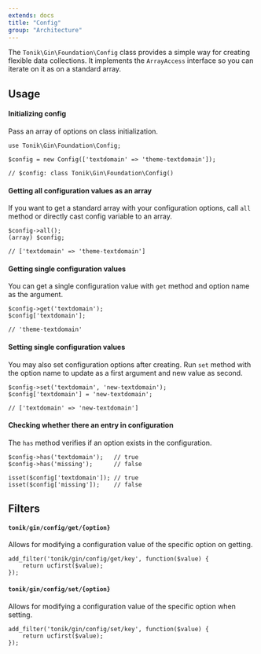 ```yaml
---
extends: docs
title: "Config"
group: "Architecture"
---
```


The `Tonik\Gin\Foundation\Config` class provides a simple way for creating flexible data collections. It implements the `ArrayAccess` interface so you can iterate on it as on a standard array.

## Usage

#### Initializing config

Pass an array of options on class initialization.

<pre class="pre"><code class="language-php">use Tonik\Gin\Foundation\Config;

$config = new Config(['textdomain' => 'theme-textdomain']);

// $config: class Tonik\Gin\Foundation\Config()</code></pre>

#### Getting all configuration values as an array

If you want to get a standard array with your configuration options, call `all` method or directly cast config variable to an array.

<pre class="pre"><code class="language-php">$config->all();
(array) $config;

// ['textdomain' => 'theme-textdomain']</code></pre>

#### Getting single configuration values

You can get a single configuration value with `get` method and option name as the argument.

<pre class="pre"><code class="language-php">$config->get('textdomain');
$config['textdomain'];

// 'theme-textdomain'</code></pre>

#### Setting single configuration values

You may also set configuration options after creating. Run `set` method with the option name to update as a first argument and new value as second.

<pre class="pre"><code class="language-php">$config->set('textdomain', 'new-textdomain');
$config['textdomain'] = 'new-textdomain';

// ['textdomain' => 'new-textdomain']</code></pre>

#### Checking whether there an entry in configuration

The `has` method verifies if an option exists in the configuration.

<pre class="pre"><code class="language-php">$config->has('textdomain');   // true
$config->has('missing');      // false

isset($config['textdomain']); // true
isset($config['missing']);    // false</code></pre>

## Filters

#### `tonik/gin/config/get/{option}`

Allows for modifying a configuration value of the specific option on getting.

<pre class="pre"><code class="language-php">add_filter('tonik/gin/config/get/key', function($value) {
    return ucfirst($value);
});</code></pre>

#### `tonik/gin/config/set/{option}`

Allows for modifying a configuration value of the specific option when setting.

<pre class="pre"><code class="language-php">add_filter('tonik/gin/config/set/key', function($value) {
    return ucfirst($value);
});</code></pre>
